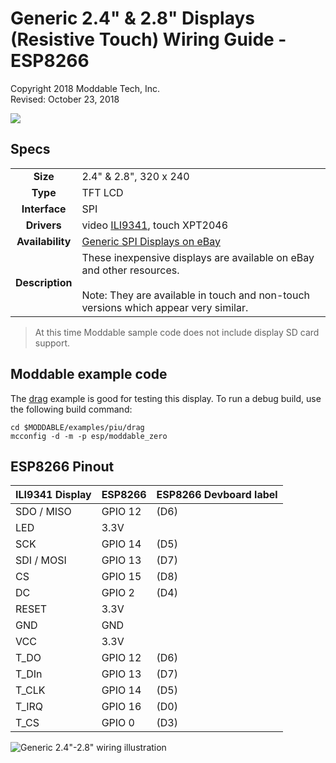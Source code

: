 # Generic 2.4" & 2.8" Displays (Resistive Touch) Wiring Guide - ESP8266
Copyright 2018 Moddable Tech, Inc.<BR>
Revised: October 23, 2018

![](./images/spi-touch-display.jpg)

## Specs

| | |
| :---: | :--- |
| **Size** | 2.4" & 2.8", 320 x 240
| **Type** | TFT LCD
| **Interface** | SPI
| **Drivers** | video [ILI9341](../../documentation/drivers/ili9341/ili9341.md), touch XPT2046
| **Availability** | [Generic SPI Displays on eBay](https://www.ebay.com/sch/i.html?_odkw=spi+display+2.4&_osacat=0&_from=R40&_trksid=p2045573.m570.l1313.TR0.TRC0.H0.Xspi+display+2.4+touch.TRS0&_nkw=spi+display+2.4+touch&_sacat=0)
| **Description** | These inexpensive displays are available on eBay and other resources. <BR><BR>Note: They are available in touch and non-touch versions which appear very similar.

> At this time Moddable sample code does not include display SD card support.

## Moddable example code

The [drag](../../examples/piu/drag/) example is good for testing this display.  To run a debug build, use the following build command:

```
cd $MODDABLE/examples/piu/drag
mcconfig -d -m -p esp/moddable_zero
```

## ESP8266 Pinout

| ILI9341 Display | ESP8266 | ESP8266 Devboard label
| --- | --- | --- |
| SDO / MISO | GPIO 12 | (D6) 
| LED | 3.3V | 
| SCK | GPIO 14 | (D5) 
| SDI / MOSI | GPIO 13 | (D7) 
| CS | GPIO 15 | (D8)
| DC | GPIO 2 | (D4) 
| RESET | 3.3V | 
| GND | GND | 
| VCC | 3.3V | 
| T_DO | GPIO 12 | (D6) 
| T_DIn | GPIO 13 | (D7) 
| T_CLK | GPIO 14 | (D5) 
| T_IRQ | GPIO 16 | (D0)
| T_CS | GPIO 0 | (D3) 

![Generic 2.4"-2.8" wiring illustration](images/esp-generic-2.4-display.png)

